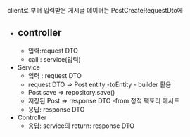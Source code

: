 client로 부터 입력받은 게시글 데이터는 PostCreateRequestDto에 
- controller
	- 
	- 입력:request DTO
	- call : service(입력)
- Service
	- 입력 : request DTO
	- request DTO => Post entity            -toEntity - builder 활용
	- Post save => repository.save()
	- 저장된 Post => response DTO        -from 정적 팩토리 메서드          
	- 응답:  response DTO                        
- Controller
	- 응답: service의 return: response DTO